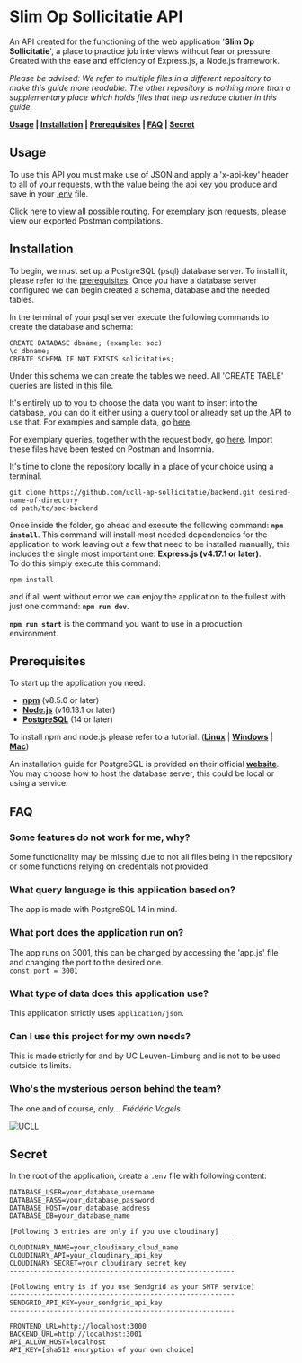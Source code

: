 # Slim Op Sollicitatie API

An API created for the functioning of the web application '**Slim Op Sollicitatie**', a place to practice job interviews without fear or pressure. Created with the ease and efficiency of Express.js, a Node.js framework.

_Please be advised: We refer to multiple files in a different repository to make this guide more readable. The other repository is nothing more than a supplementary place which holds files that help us reduce clutter in this guide._

**[Usage](#Usage) | [Installation](#Installation) | [Prerequisites](#Prerequisites) | [FAQ](#FAQ) | [Secret](#Secret)**

## Usage

To use this API you must make use of JSON and apply a 'x-api-key' header to all of your requests, with the value being the api key you produce and save in your [.env](#Secret) file.

Click [here](https://github.com/ucll-ap-sollicitatie/database-scripts/blob/main/REQUESTS.md) to view all possible routing. For exemplary json requests, please view our exported Postman compilations.

## Installation

To begin, we must set up a PostgreSQL (psql) database server. To install it, please refer to the [prerequisites](#Prerequisites). Once you have a database server configured we can begin created a schema, database and the needed tables.

In the terminal of your psql server execute the following commands to create the database and schema:

```
CREATE DATABASE dbname; (example: soc)
\c dbname;
CREATE SCHEMA IF NOT EXISTS solicitaties;
```

Under this schema we can create the tables we need.
All 'CREATE TABLE' queries are listed in [this](https://github.com/ucll-ap-sollicitatie/database-scripts/blob/main/TABLES.md) file.

It's entirely up to you to choose the data you want to insert into the database, you can do it either using a query tool or already set up the API to use that. For examples and sample data, go [here](https://github.com/ucll-ap-sollicitatie/database-scripts/blob/main/INSERTS.md).

For exemplary queries, together with the request body, go [here](https://github.com/ucll-ap-sollicitatie/database-scripts/tree/main/SOS%20API%20queries). Import these files have been tested on Postman and Insomnia.

It's time to clone the repository locally in a place of your choice using a terminal.

```
git clone https://github.com/ucll-ap-sollicitatie/backend.git desired-name-of-directory
cd path/to/soc-backend
```

Once inside the folder, go ahead and execute the following command: **`npm install`**.
This command will install most needed dependencies for the application to work leaving out a few that need to be installed manually, this includes the single most important one: **Express.js (v4.17.1 or later)**.  
To do this simply execute this command:

```
npm install
```

and if all went without error we can enjoy the application to the fullest with just one command: **`npm run dev`**.

**`npm run start`** is the command you want to use in a production environment.

## Prerequisites

To start up the application you need:

- **[npm](https://www.npmjs.com/)** (v8.5.0 or later)
- **[Node.js](https://nodejs.org/en/)** (v16.13.1 or later)
- **[PostgreSQL](https://www.postgresql.org/)** (14 or later)

To install npm and node.js please refer to a tutorial. (**[Linux](https://linuxize.com/post/how-to-install-node-js-on-ubuntu-20-04/)** | **[Windows](https://phoenixnap.com/kb/install-node-js-npm-on-windows)** | **[Mac](https://www.newline.co/@Adele/how-to-install-nodejs-and-npm-on-macos--22782681)**)

An installation guide for PostgreSQL is provided on their official **[website](https://www.postgresql.org/)**.
You may choose how to host the database server, this could be local or using a service.

## FAQ

### Some features do not work for me, why?

Some functionality may be missing due to not all files being in the repository or some functions relying on credentials not provided.

### What query language is this application based on?

The app is made with PostgreSQL 14 in mind.

### What port does the application run on?

The app runs on 3001, this can be changed by accessing the 'app.js' file and changing the port to the desired one.  
`const port = 3001`

### What type of data does this application use?

This application strictly uses `application/json`.

### Can I use this project for my own needs?

This is made strictly for and by UC Leuven-Limburg and is not to be used outside its limits.

### Who's the mysterious person behind the team?

The one and of course, only... _Frédéric Vogels_.

![UCLL](https://user-images.githubusercontent.com/55389806/154109962-3bc1cba1-6d18-4ee0-ba81-bbff7a01f369.png)

## Secret

In the root of the application, create a `.env` file with following content:

```
DATABASE_USER=your_database_username
DATABASE_PASS=your_database_password
DATABASE_HOST=your_database_address
DATABASE_DB=your_database_name

[Following 3 entries are only if you use cloudinary]
--------------------------------------------------------
CLOUDINARY_NAME=your_cloudinary_cloud_name
CLOUDINARY_API=your_cloudinary_api_key
CLOUDINARY_SECRET=your_cloudinary_secret_key
--------------------------------------------------------

[Following entry is if you use Sendgrid as your SMTP service]
--------------------------------------------------------
SENDGRID_API_KEY=your_sendgrid_api_key
--------------------------------------------------------

FRONTEND_URL=http://localhost:3000
BACKEND_URL=http://localhost:3001
API_ALLOW_HOST=localhost
API_KEY=[sha512 encryption of your own choice]
```
